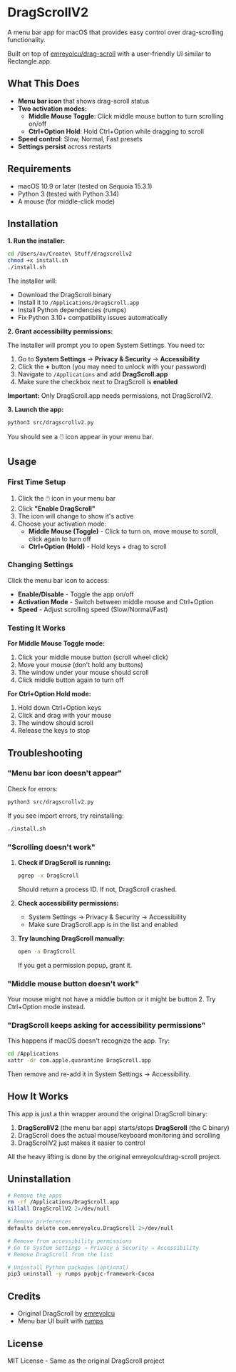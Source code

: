 # DragScrollV2

A menu bar app for macOS that provides easy control over drag-scrolling functionality.

Built on top of [emreyolcu/drag-scroll](https://github.com/emreyolcu/drag-scroll) with a user-friendly UI similar to Rectangle.app.

## What This Does

- **Menu bar icon** that shows drag-scroll status
- **Two activation modes:**
  - **Middle Mouse Toggle**: Click middle mouse button to turn scrolling on/off
  - **Ctrl+Option Hold**: Hold Ctrl+Option while dragging to scroll
- **Speed control**: Slow, Normal, Fast presets
- **Settings persist** across restarts

## Requirements

- macOS 10.9 or later (tested on Sequoia 15.3.1)
- Python 3 (tested with Python 3.14)
- A mouse (for middle-click mode)

## Installation

**1. Run the installer:**

```bash
cd /Users/av/Create\ Stuff/dragscrollv2
chmod +x install.sh
./install.sh
```

The installer will:
- Download the DragScroll binary
- Install it to `/Applications/DragScroll.app`
- Install Python dependencies (rumps)
- Fix Python 3.10+ compatibility issues automatically

**2. Grant accessibility permissions:**

The installer will prompt you to open System Settings. You need to:

1. Go to **System Settings** → **Privacy & Security** → **Accessibility**
2. Click the **+** button (you may need to unlock with your password)
3. Navigate to `/Applications` and add **DragScroll.app**
4. Make sure the checkbox next to DragScroll is **enabled**

**Important:** Only DragScroll.app needs permissions, not DragScrollV2.

**3. Launch the app:**

```bash
python3 src/dragscrollv2.py
```

You should see a 🖱️ icon appear in your menu bar.

## Usage

### First Time Setup

1. Click the 🖱️ icon in your menu bar
2. Click **"Enable DragScroll"**
3. The icon will change to show it's active
4. Choose your activation mode:
   - **Middle Mouse (Toggle)** - Click to turn on, move mouse to scroll, click again to turn off
   - **Ctrl+Option (Hold)** - Hold keys + drag to scroll

### Changing Settings

Click the menu bar icon to access:
- **Enable/Disable** - Toggle the app on/off
- **Activation Mode** - Switch between middle mouse and Ctrl+Option
- **Speed** - Adjust scrolling speed (Slow/Normal/Fast)

### Testing It Works

**For Middle Mouse Toggle mode:**
1. Click your middle mouse button (scroll wheel click)
2. Move your mouse (don't hold any buttons)
3. The window under your mouse should scroll
4. Click middle button again to turn off

**For Ctrl+Option Hold mode:**
1. Hold down Ctrl+Option keys
2. Click and drag with your mouse
3. The window should scroll
4. Release the keys to stop

## Troubleshooting

### "Menu bar icon doesn't appear"

Check for errors:
```bash
python3 src/dragscrollv2.py
```

If you see import errors, try reinstalling:
```bash
./install.sh
```

### "Scrolling doesn't work"

1. **Check if DragScroll is running:**
   ```bash
   pgrep -x DragScroll
   ```
   Should return a process ID. If not, DragScroll crashed.

2. **Check accessibility permissions:**
   - System Settings → Privacy & Security → Accessibility
   - Make sure DragScroll.app is in the list and enabled

3. **Try launching DragScroll manually:**
   ```bash
   open -a DragScroll
   ```
   If you get a permission popup, grant it.

### "Middle mouse button doesn't work"

Your mouse might not have a middle button or it might be button 2. Try Ctrl+Option mode instead.

### "DragScroll keeps asking for accessibility permissions"

This happens if macOS doesn't recognize the app. Try:
```bash
cd /Applications
xattr -dr com.apple.quarantine DragScroll.app
```

Then remove and re-add it in System Settings → Accessibility.

## How It Works

This app is just a thin wrapper around the original DragScroll binary:

1. **DragScrollV2** (the menu bar app) starts/stops **DragScroll** (the C binary)
2. DragScroll does the actual mouse/keyboard monitoring and scrolling
3. DragScrollV2 just makes it easier to control

All the heavy lifting is done by the original emreyolcu/drag-scroll project.

## Uninstallation

```bash
# Remove the apps
rm -rf /Applications/DragScroll.app
killall DragScrollV2 2>/dev/null

# Remove preferences
defaults delete com.emreyolcu.DragScroll 2>/dev/null

# Remove from accessibility permissions
# Go to System Settings → Privacy & Security → Accessibility
# Remove DragScroll from the list

# Uninstall Python packages (optional)
pip3 uninstall -y rumps pyobjc-framework-Cocoa
```

## Credits

- Original DragScroll by [emreyolcu](https://github.com/emreyolcu/drag-scroll)
- Menu bar UI built with [rumps](https://github.com/jaredks/rumps)

## License

MIT License - Same as the original DragScroll project
